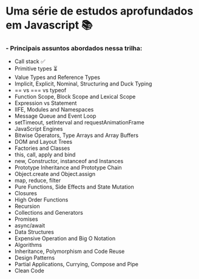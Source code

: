 # Uma série de estudos aprofundados em Javascript :books:

### - Principais assuntos abordados nessa trilha:

- Call stack :white_check_mark:
- Primitive types :hourglass_flowing_sand:
- Value Types and Reference Types
- Implicit, Explicit, Nominal, Structuring and Duck Typing
- == vs === vs typeof
- Function Scope, Block Scope and Lexical Scope
- Expression vs Statement
- IIFE, Modules and Namespaces
- Message Queue and Event Loop
- setTimeout, setInterval and requestAnimationFrame
- JavaScript Engines
- Bitwise Operators, Type Arrays and Array Buffers
- DOM and Layout Trees
- Factories and Classes
- this, call, apply and bind
- new, Constructor, instanceof and Instances
- Prototype Inheritance and Prototype Chain
- Object.create and Object.assign
- map, reduce, filter
- Pure Functions, Side Effects and State Mutation
- Closures
- High Order Functions
- Recursion
- Collections and Generators
- Promises
- async/await
- Data Structures
- Expensive Operation and Big O Notation
- Algorithms
- Inheritance, Polymorphism and Code Reuse
- Design Patterns
- Partial Applications, Currying, Compose and Pipe
- Clean Code